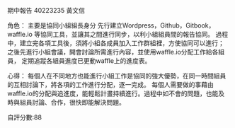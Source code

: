 期中報告 40223235 黃文信

角色： 主要是協同小組組長身分
先行建立Wordpress，Github，Gitbook，waffle.io 等協同工具，並讓其之間進行同步，以利小組組員間的報告協同。
過程中，建立完各項工具後，須將小組各成員加入工作群組裡，方使協同可以進行；
之後先進行小組會議，開會討論所需進行內容，並使用waffle.io分配工作給各組員，
定期追蹤各組員進度已更動waffle上的進度表。

心得： 每個人在不同地方也能進行小組工作是協同的強大優勢，在同一時間組員的互相討論下，將各項的工作進行分配，逐一完成。 每個人需要做的事藉由waffle.io的分配與追進度，能輕鬆計畫持續進行。過程中如不會的問題，也能及時與組員討論、合作，很快即能解決問題。

自評分數:88
